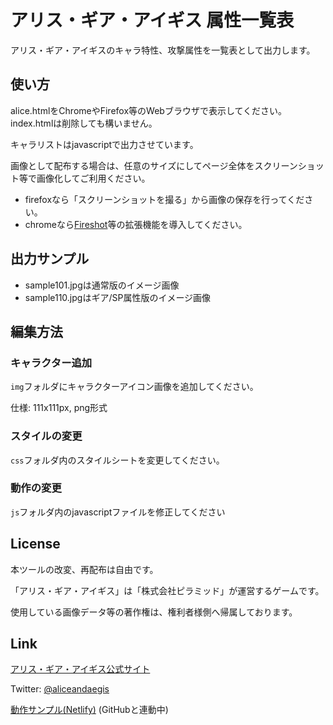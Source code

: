 # アリス・ギア・アイギス 属性一覧表

アリス・ギア・アイギスのキャラ特性、攻撃属性を一覧表として出力します。

## 使い方

alice.htmlをChromeやFirefox等のWebブラウザで表示してください。  
index.htmlは削除しても構いません。

キャラリストはjavascriptで出力させています。

画像として配布する場合は、任意のサイズにしてページ全体をスクリーンショット等で画像化してご利用ください。

- firefoxなら「スクリーンショットを撮る」から画像の保存を行ってください。
- chromeなら[Fireshot](https://chrome.google.com/webstore/detail/take-webpage-screenshots/mcbpblocgmgfnpjjppndjkmgjaogfceg?hl=ja)等の拡張機能を導入してください。

## 出力サンプル
- sample101.jpgは通常版のイメージ画像
- sample110.jpgはギア/SP属性版のイメージ画像

## 編集方法

### キャラクター追加

`img`フォルダにキャラクターアイコン画像を追加してください。

仕様: 111x111px, png形式

### スタイルの変更

`css`フォルダ内のスタイルシートを変更してください。

### 動作の変更

`js`フォルダ内のjavascriptファイルを修正してください

## License

本ツールの改変、再配布は自由です。

「アリス・ギア・アイギス」は「株式会社ピラミッド」が運営するゲームです。

使用している画像データ等の著作権は、権利者様側へ帰属しております。

## Link

  [アリス・ギア・アイギス公式サイト](https://colopl.co.jp/alicegearaegis/)

  Twitter: [@aliceandaegis](https://twitter.com/aliceandaegis)

  [動作サンプル(Netlify)](https://aliceandaegis.netlify.app/alice.html) (GitHubと連動中)

  